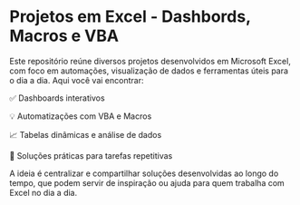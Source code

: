 # Projetos em Excel - Dashbords, Macros e VBA

Este repositório reúne diversos projetos desenvolvidos em Microsoft Excel, com foco em automações, visualização de dados e ferramentas úteis para o dia a dia. Aqui você vai encontrar:

✅ Dashboards interativos

💡 Automatizações com VBA e Macros

📈 Tabelas dinâmicas e análise de dados

🧩 Soluções práticas para tarefas repetitivas

A ideia é centralizar e compartilhar soluções desenvolvidas ao longo do tempo, que podem servir de inspiração ou ajuda para quem trabalha com Excel no dia a dia.
